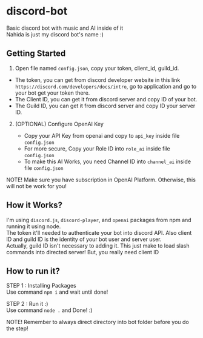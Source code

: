 # discord-bot
Basic discord bot with music and AI inside of it <br>
Nahida is just my discord bot's name :) 


## Getting Started

1. Open file named `config.json`, copy your token, client_id, guild_id.

  - The token, you can get from discord developer website in this link `https://discord.com/developers/docs/intro`, go to application and go to your bot get your token there.
  - The Client ID, you can get it from discord server and copy ID of your bot.
  - The Guild ID, you can get it from discord server and copy ID your server ID.

2. (OPTIONAL) Configure OpenAI Key

   - Copy your API Key from openai and copy to `api_key` inside file `config.json`
   - For more secure, Copy your Role ID into `role_ai` inside file `config.json`
   - To make this AI Works, you need Channel ID into `channel_ai` inside file `config.json`

NOTE! Make sure you have subscription in OpenAI Platform. Otherwise, this will not be work for you!

## How it Works?
I'm using `discord.js`, `discord-player`, and `openai` packages from npm and running it using node. <br>
The token it'll needed to authenticate your bot into discord API. Also client ID and guild ID is the identity of your bot user and server user. <br>
Actually, guild ID isn't necessary to adding it. This just make to load slash commands into directed server! But, you really need client ID


## How to run it?
STEP 1 : Installing Packages <br>
    Use command `npm i` and wait until done!

STEP 2 : Run it :) <br>
    Use command `node .` and Done! :)

NOTE! Remember to always direct directory into bot folder before you do the step!

